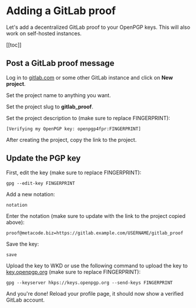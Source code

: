 # Adding a GitLab proof

Let's add a decentralized GitLab proof to your OpenPGP keys. This will also work on self-hosted instances.

[[toc]]

## Post a GitLab proof message

Log in to [gitlab.com](https://gitlab.com) or some other GitLab instance and click on **New project**.

Set the project name to anything you want.

Set the project slug to **gitlab_proof**.

Set the project description to (make sure to replace FINGERPRINT):

```
[Verifying my OpenPGP key: openpgp4fpr:FINGERPRINT]
```

After creating the project, copy the link to the project.

## Update the PGP key

First, edit the key (make sure to replace FINGERPRINT):

`gpg --edit-key FINGERPRINT`

Add a new notation:

`notation`

Enter the notation (make sure to update with the link to the project copied above):

`proof@metacode.biz=https://gitlab.example.com/USERNAME/gitlab_proof`

Save the key:

`save`

Upload the key to WKD or use the following command to upload the key to [key.openpgp.org](https://keys.openpgp.org) (make sure to replace FINGERPRINT):

`gpg --keyserver hkps://keys.openpgp.org --send-keys FINGERPRINT`

And you're done! Reload your profile page, it should now show a verified GitLab account.
